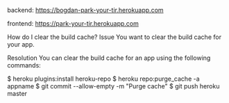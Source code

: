 backend: https://bogdan-park-your-tir.herokuapp.com

frontend: https://park-your-tir.herokuapp.com

How do I clear the build cache?
Issue
You want to clear the build cache for your app.

Resolution
You can clear the build cache for an app using the following commands:

$ heroku plugins:install heroku-repo
$ heroku repo:purge_cache -a appname
$ git commit --allow-empty -m "Purge cache"
$ git push heroku master
